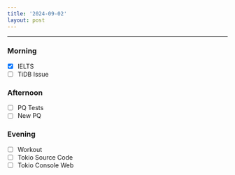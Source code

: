 ```yaml
---
title: '2024-09-02'
layout: post
---
```


---

### Morning

- [x] IELTS
- [ ] TiDB Issue

### Afternoon

- [ ] PQ Tests
- [ ] New PQ

### Evening

- [ ] Workout
- [ ] Tokio Source Code
- [ ] Tokio Console Web
